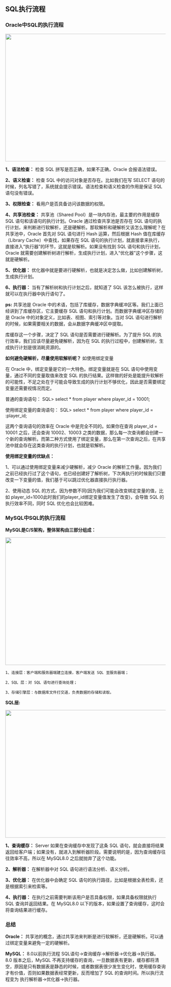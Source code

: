 ## SQL执行流程


### Oracle中SQL的执行流程


<div align=center><img width="600" height="400" src="https://github.com/OneStepAndTwoSteps/SQL_is_important/blob/master/static/SQL%E6%89%A7%E8%A1%8C%E6%B5%81%E7%A8%8B/1.png"/></div>

__1、语法检查：__ 检查 SQL 拼写是否正确，如果不正确，Oracle 会报语法错误。

__2、语义检查：__ 检查 SQL 中的访问对象是否存在。比如我们在写 SELECT 语句的时候，列名写错了，系统就会提示错误。语法检查和语义检查的作用是保证 SQL 语句没有错误。

__3、权限检查：__ 看用户是否具备访问该数据的权限。

__4、共享池检查：__ 共享池（Shared Pool）是一块内存池，最主要的作用是缓存 SQL 语句和该语句的执行计划。Oracle 通过检查共享池是否存在 SQL 语句的执行计划，来判断进行软解析，还是硬解析。那软解析和硬解析又该怎么理解呢？在共享池中，Oracle 首先对 SQL 语句进行 Hash 运算，然后根据 Hash 值在库缓存（Library Cache）中查找，如果存在 SQL 语句的执行计划，就直接拿来执行，直接进入“执行器”的环节，这就是软解析。如果没有找到 SQL 语句和执行计划，Oracle 就需要创建解析树进行解析，生成执行计划，进入“优化器”这个步骤，这就是硬解析。

__5、优化器：__ 优化器中就是要进行硬解析，也就是决定怎么做，比如创建解析树，生成执行计划。

__6、执行器：__ 当有了解析树和执行计划之后，就知道了 SQL 该怎么被执行，这样就可以在执行器中执行语句了。


__ps:__ 共享池是 Oracle 中的术语，包括了库缓存，数据字典缓冲区等。我们上面已经讲到了库缓存区，它主要缓存 SQL 语句和执行计划。而数据字典缓冲区存储的是 Oracle 中的对象定义，比如表、视图、索引等对象。当对 SQL 语句进行解析的时候，如果需要相关的数据，会从数据字典缓冲区中提取。

库缓存这一个步骤，决定了 SQL 语句是否需要进行硬解析。为了提升 SQL 的执行效率，我们应该尽量避免硬解析，因为在 SQL 的执行过程中，创建解析树，生成执行计划是很消耗资源的。


__如何避免硬解析，尽量使用软解析呢？__ 如使用绑定变量 

在 Oracle 中，绑定变量是它的一大特色。绑定变量就是在 SQL 语句中使用变量，通过不同的变量取值来改变 SQL 的执行结果。这样做的好处是能提升软解析的可能性，不足之处在于可能会导致生成的执行计划不够优化，因此是否需要绑定变量还需要视情况而定。

普通的查询语句：
SQL> select * from player where player_id = 10001;

使用绑定变量的查询语句：
SQL> select * from player where player_id = :player_id;


这两个查询语句的效率在 Oracle 中是完全不同的。如果你在查询 player_id = 10001 之后，还会查询 10002、10003 之类的数据，那么每一次查询都会创建一个新的查询解析。而第二种方式使用了绑定变量，那么在第一次查询之后，在共享池中就会存在这类查询的执行计划，也就是软解析。

__使用绑定变量的优缺点：__

1、可以通过使用绑定变量来减少硬解析，减少 Oracle 的解析工作量。因为我们之前已经执行过了这个语句，也已经创建好了解析树，下次再执行的时候我们只要改变一下变量的值，我们基于可以跳过优化器直接执行执行器。

2、使用动态 SQL 的方式，因为参数不同(因为我们可能会改变绑定变量的值，比如 player_id=1000此时我们的player_id绑定变量值发生了改变)，会导致 SQL 的执行效率不同，同时 SQL 优化也会比较困难。



### MySQL中SQL的执行流程

__MySQL是C/S架构，整体架构由三部分组成：__

<div align=center><img width="600" height="400" src="https://github.com/OneStepAndTwoSteps/SQL_is_important/blob/master/static/SQL%E6%89%A7%E8%A1%8C%E6%B5%81%E7%A8%8B/2.png"/></div>

    1、连接层：客户端和服务器端建立连接，客户端发送 SQL 至服务器端；

    2、SQL 层：对 SQL 语句进行查询处理；

    3、存储引擎层：与数据库文件打交道，负责数据的存储和读取。



__SQL层:__


<div align=center><img width="600" height="400" src="https://github.com/OneStepAndTwoSteps/SQL_is_important/blob/master/static/SQL%E6%89%A7%E8%A1%8C%E6%B5%81%E7%A8%8B/3.png"/></div>

__1、查询缓存：__ Server 如果在查询缓存中发现了这条 SQL 语句，就会直接将结果返回给客户端；如果没有，就进入到解析器阶段。需要说明的是，因为查询缓存往往效率不高，所以在 MySQL8.0 之后就抛弃了这个功能。

__2、解析器：__ 在解析器中对 SQL 语句进行语法分析、语义分析。

__3、优化器：__ 在优化器中会确定 SQL 语句的执行路径，比如是根据全表检索，还是根据索引来检索等。

__4、执行器：__ 在执行之前需要判断该用户是否具备权限，如果具备权限就执行 SQL 查询并返回结果。在 MySQL8.0 以下的版本，如果设置了查询缓存，这时会将查询结果进行缓存。



### 总结

__Oracle：__ 共享池的概念，通过共享池来判断是进行软解析，还是硬解析。可以通过绑定变量来避免一定的硬解析。

__MySQL：__  8.0以前执行流程 SQL语句→查询缓存→解析器→优化器→执行器。 8.0 版本之后，MySQL 不再支持缓存的查询，一旦数据表有更新，缓存都将清空，原因是只有数据表是静态的时候，或者数据表很少发生变化时，使用缓存查询才有价值，否则如果数据表经常更新，反而增加了 SQL 的查询时间。所以执行流程变为 执行解析器→优化器→执行器。




